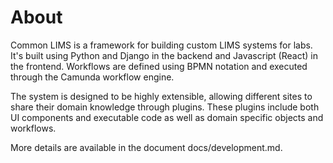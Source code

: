 # About

Common LIMS is a framework for building custom LIMS systems for labs. It's built using Python and Django in the backend and Javascript (React) in the frontend. Workflows are defined using BPMN notation and executed through the Camunda workflow engine.

The system is designed to be highly extensible, allowing different sites to share their domain knowledge through plugins. These plugins include both UI components and executable code as well as domain specific objects and workflows.

More details are available in the document docs/development.md.

